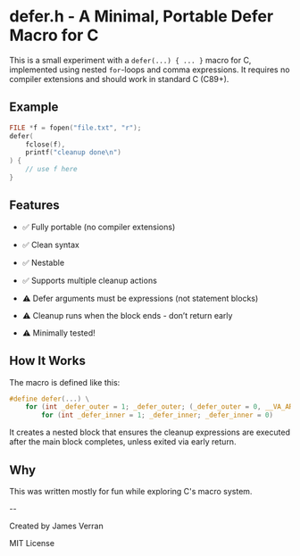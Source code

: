 # defer.h - A Minimal, Portable Defer Macro for C

This is a small experiment with a `defer(...) { ... }` macro for C, implemented using nested `for`-loops and comma expressions. It requires no compiler extensions and should work in standard C (C89+). 

## Example

```c
FILE *f = fopen("file.txt", "r");
defer(
    fclose(f),
    printf("cleanup done\n")
) {
    // use f here
}
```

## Features

- ✅ Fully portable (no compiler extensions)
    
- ✅ Clean syntax
    
- ✅ Nestable
    
- ✅ Supports multiple cleanup actions

- ⚠️ Defer arguments must be expressions (not statement blocks)
    
- ⚠️ Cleanup runs when the block ends - don’t return early

- ⚠️ Minimally tested!
    

## How It Works

The macro is defined like this:

```c
#define defer(...) \
    for (int _defer_outer = 1; _defer_outer; (_defer_outer = 0, __VA_ARGS__)) \
        for (int _defer_inner = 1; _defer_inner; _defer_inner = 0)
```

It creates a nested block that ensures the cleanup expressions are executed after the main block completes, unless exited via early return.

## Why

This was written mostly for fun while exploring C's macro system.

--

Created by James Verran

MIT License
